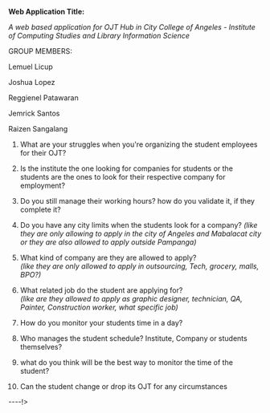<!--

# WORK IMMERSION HUB FOR CITY COLLEGE OF ANGELES 

**Dedication:** This is dedicated to the Institute of Computing Studies and Library Information Science 

# REQUIREMENT 

## Student
1. Student can register
    - First Name
    - Last Name
    - Phone Number
    - Emaiil
    - Degree
    - Instructor Code (*this code will come from the instructor*)
2. Student can Login
    - *they can ask for forgot pasword*
    - email or username
    - *password*

## STUDENT RESUME
1. Can upload photo
2. Can add their skills 
3. Can put their repository link
4. Add their school history
5. Add their awards 
6. Can add their competition experience
7. Can add their work immersion



**INTERVIEW**
<!-- thank youu -->
**Web Application Title:**

_A web based application for OJT Hub in City College of Angeles - Institute of Computing Studies and Library Information Science_

GROUP MEMBERS:

Lemuel Licup

Joshua Lopez

Reggienel Patawaran

Jemrick Santos

Raizen Sangalang

1. What are your struggles when you're organizing the student employees for their OJT?

2. Is the institute the one looking for companies for students or the students are the ones to look for their respective company for employment?

3. Do you still manage their working hours? how do you validate it, if they complete it?

  

4. Do you have any city limits when the students look for a company?
_(like they are only allowing to apply in the city of Angeles and Mabalacat city or they are also allowed to apply outside Pampanga)_

5. What kind of company are they are allowed to apply?  
_(like they are only allowed to apply in outsourcing, Tech, grocery, malls, BPO?)_

6. What related job do the student are applying for?  
_(like are they allowed to apply as graphic designer, technician, QA, Painter, Construction worker, what specific job)_

7. How do you monitor your students time in a day?
8. Who manages the student schedule? Institute, Company or students themselves?
9. what do you think will be the best way to monitor the time of the student?
10. Can the student change or drop its OJT for any circumstances


 ----!>
